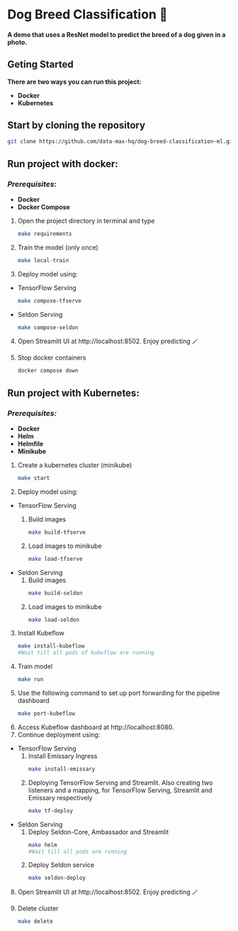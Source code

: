 # Dog Breed Classification 🐶
#### A demo that uses a ResNet model to predict the breed of a dog given in a photo.

## Geting Started
**There are two ways you can run this project:**
- **Docker**
- **Kubernetes**

## Start by cloning the repository
```bash
git clone https://github.com/data-max-hq/dog-breed-classification-ml.git
```
## Run project with docker:
### *Prerequisites*:
- **Docker**
- **Docker Compose**


1. Open the project directory in terminal and type
    ```bash
    make requirements
    ```
2. Train the model (only once)
    ```bash
    make local-train
    ```
3. Deploy model using:
- TensorFlow Serving
    ```bash
    make compose-tfserve
    ```
- Seldon Serving
    ```bash
    make compose-seldon
    ```
4. Open Streamlit UI at http://localhost:8502. Enjoy predicting 🪄

5. Stop docker containers
    ```bash
    docker compose down
    ```

## Run project with Kubernetes:
### *Prerequisites:*
- **Docker**
- **Helm**
- **Helmfile**
- **Minikube**

1. Create a kubernetes cluster (minikube)
    ```bash
    make start
    ```
2. Deploy model using:
- TensorFlow Serving
    1. Build images
        ```bash
        make build-tfserve
        ```

    2. Load images to minikube

        ```bash
        make load-tfserve
        ```
- Seldon Serving
    1. Build images
        ```bash
        make build-seldon
        ```
    2. Load images to minikube
        ```bash
        make load-seldon
        ```
3. Install Kubeflow
    ```bash
    make install-kubeflow
    #Wait till all pods of kubeflow are running
    ```
4. Train model
    ```bash
    make run
    ```
5. Use the following command to set up port forwarding for the pipeline dashboard
    ```bash
    make port-kubeflow
    ```
6. Access Kubeflow dashboard at http://localhost:8080.
7. Continue deployment using:
- TensorFlow Serving
    1. Install Emissary Ingress
        ```bash
        make install-emissary
        ```
    2. Deploying TensorFlow Serving and Streamlit. Also creating two listeners and a mapping, for TensorFlow Serving, Streamlit and Emissary respectively
        ```bash
        make tf-deploy
        ```
- Seldon Serving
    1. Deploy Seldon-Core, Ambassador and Streamlit
        ```bash
        make helm
        #Wait till all pods are running
        ```
    2. Deploy Seldon service
        ```bash
        make seldon-deploy
        ```

8. Open Streamlit UI at http://localhost:8502. Enjoy predicting 🪄

9. Delete cluster
    ```bash
    make delete
    ```
